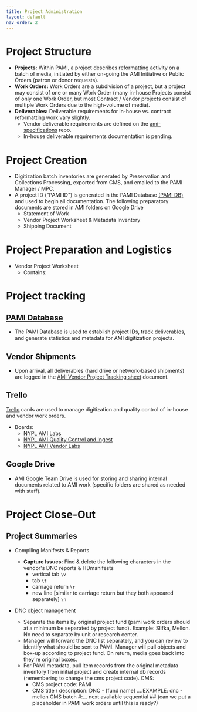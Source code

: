 ```yaml
---
title: Project Administration
layout: default
nav_order: 2
---
```


# Project Structure
* **Projects:** Within PAMI, a project describes reformatting activity on a batch of media, initiated by either on-going the AMI Initiative or Public Orders (patron or donor requests).
* **Work Orders:** Work Orders are a subdivision of a project, but a project may consist of one or many Work Order (many in-house Projects consist of only one Work Order, but most Contract / Vendor projects consist of multiple Work Orders due to the high-volume of media).
* **Deliverables:** Deliverable requirements for in-house vs. contract reformatting work vary slightly.
  * Vendor deliverable requirements are defined on the [ami-specifications](https://github.com/NYPL/ami-specifications/) repo.
  * In-house deliverable requirements documentation is pending.

# Project Creation
* Digitization batch inventories are generated by Preservation and Collections Processing, exported from CMS, and emailed to the PAMI Manager / MPC.
* A project ID ("PAMI ID") is generated in the PAMI Database [(PAMI DB)](pami-database) and used to begin all documentation. The following preparatory documents are stored in AMI folders on Google Drive
  * Statement of Work
  * Vendor Project Worksheet & Metadata Inventory
  * Shipping Document

# Project Preparation and Logistics
* Vendor Project Worksheet
  * Contains:

# Project tracking
## [PAMI Database](pami-database)
* The PAMI Database is used to establish project IDs, track deliverables, and generate statistics and metadata for AMI digitization projects.

## Vendor Shipments
* Upon arrival, all deliverables (hard drive or network-based shipments) are logged in the [AMI Vendor Project Tracking sheet](https://docs.google.com/spreadsheets/d/1ZeF6vGE1TqLnKaNjZFSIvjyKhYBt38nBcZDHyD_saPo/edit#gid=1908905860) document.

## Trello
[Trello](https://trello.com/nyplamipreservationlabs) cards are used to manage digitization and quality control of in-house and vendor work orders.
* Boards:
  * [NYPL AMI Labs](https://trello.com/b/cbbd5QgE/nypl-ami-labs)
  * [NYPL AMI Quality Control and Ingest](https://trello.com/b/CBLrQvG1/nypl-ami-quality-control-and-ingest)
  * [NYPL AMI Vendor Labs](https://trello.com/b/F57dfPzd/nypl-ami-vendor-labs)

## Google Drive
* AMI Google Team Drive is used for storing and sharing internal documents related to AMI work (specific folders are shared as needed with staff).

# Project Close-Out
## Project Summaries
* Compiling Manifests & Reports
  * **Capture Issues:** Find & delete the following characters in the vendor's DNC reports & HDmanifests
    - vertical tab ```\v```
    - tab ```\t```
    - carriage return ```\r```
    - new line [similar to carriage return but they both appeared separately] ```\n```

* DNC object management
  * Separate the items by original project fund (pami work orders should at a minimum be separated by project fund). Example: Slifka, Mellon. No need to separate by unit or research center.
  * Manager will forward the DNC list separately, and you can review to identify what should be sent to PAMI. Manager will pull objects and box-up according to project fund. On return, media goes back into they're original boxes.
  * For PAMI metadata, pull  item records from the original metadata inventory from initial project and create internal db records (remembering to change the cms project code).
  CMS:
    * CMS project code: PAMI
    * CMS title / description: DNC - [fund name]
  ....EXAMPLE: dnc - mellon
  CMS batch #:... next available sequential ## (can we put a placeholder in PAMI work orders until this is ready?)
